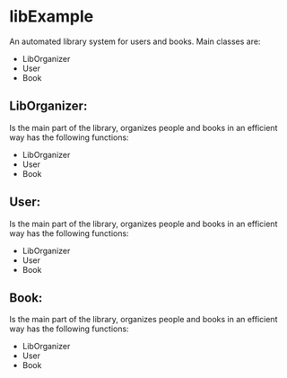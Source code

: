 <h1>libExample</h1>
An automated library system for users and books.
Main classes are:
<ul>
<li>LibOrganizer</li>
<li>User</li>
<li>Book</li>
</ul>
<div>
<h2>LibOrganizer:</h2>
Is the main part of the library, organizes people and books in an efficient way has the following functions:
<ul>
<li>LibOrganizer</li>
<li>User</li>
<li>Book</li>
</ul>
</div>
<div>
<h2>User:</h2>
Is the main part of the library, organizes people and books in an efficient way has the following functions:
<ul>
<li>LibOrganizer</li>
<li>User</li>
<li>Book</li>
</ul>
</div>
<div>
<h2>Book:</h2>
Is the main part of the library, organizes people and books in an efficient way has the following functions:
<ul>
<li>LibOrganizer</li>
<li>User</li>
<li>Book</li>
</ul>
</div>
